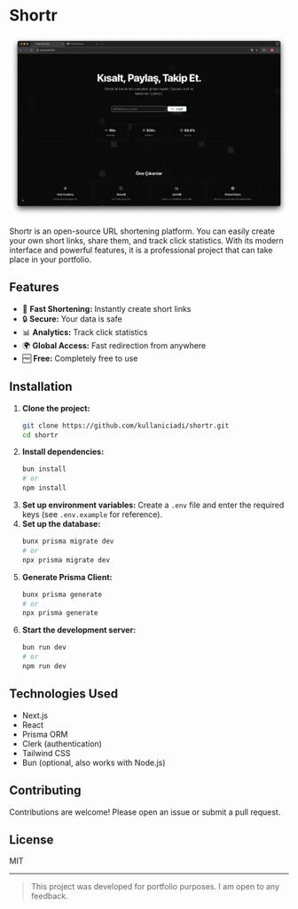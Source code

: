 # Shortr

![Shortr Landing](public/landing.png)

Shortr is an open-source URL shortening platform. You can easily create your own short links, share them, and track click statistics. With its modern interface and powerful features, it is a professional project that can take place in your portfolio.

## Features

- 🚀 **Fast Shortening:** Instantly create short links
- 🔒 **Secure:** Your data is safe
- 📊 **Analytics:** Track click statistics
- 🌍 **Global Access:** Fast redirection from anywhere
- 🆓 **Free:** Completely free to use

## Installation

1. **Clone the project:**
   ```bash
   git clone https://github.com/kullaniciadi/shortr.git
   cd shortr
   ```
2. **Install dependencies:**
   ```bash
   bun install
   # or
   npm install
   ```
3. **Set up environment variables:**
   Create a `.env` file and enter the required keys (see `.env.example` for reference).
4. **Set up the database:**
   ```bash
   bunx prisma migrate dev
   # or
   npx prisma migrate dev
   ```
5. **Generate Prisma Client:**
   ```bash
   bunx prisma generate
   # or
   npx prisma generate
   ```
6. **Start the development server:**
   ```bash
   bun run dev
   # or
   npm run dev
   ```

## Technologies Used

- Next.js
- React
- Prisma ORM
- Clerk (authentication)
- Tailwind CSS
- Bun (optional, also works with Node.js)

## Contributing

Contributions are welcome! Please open an issue or submit a pull request.

## License

MIT

---

> This project was developed for portfolio purposes. I am open to any feedback.
